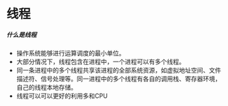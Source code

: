 # 线程

##### 什么是线程

- 操作系统能够进行运算调度的最小单位。
- 大部分情况下，线程包含在进程中，一个进程可以有多个线程。
- 同一条进程中的多个线程共享该进程的全部系统资源，如虚拟地址空间、文件描述符、信号处理等。同一进程中的多个线程有各自的调用栈、寄存器环境，自己的线程本地存储。
- 线程可以可以更好的利用多和CPU

